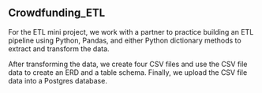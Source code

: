 ## Crowdfunding_ETL

For the ETL mini project, we work with a partner to practice building an ETL pipeline using Python, Pandas, and either Python dictionary methods to extract and transform the data. 

After transforming the data, we create four CSV files and use the CSV file data to create an ERD and a table schema. Finally, we upload the CSV file data into a Postgres database.
